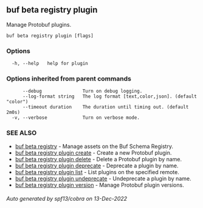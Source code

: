 ## buf beta registry plugin

Manage Protobuf plugins.

```
buf beta registry plugin [flags]
```

### Options

```
  -h, --help   help for plugin
```

### Options inherited from parent commands

```
      --debug               Turn on debug logging.
      --log-format string   The log format [text,color,json]. (default "color")
      --timeout duration    The duration until timing out. (default 2m0s)
  -v, --verbose             Turn on verbose mode.
```

### SEE ALSO

* [buf beta registry](buf_beta_registry.md)	 - Manage assets on the Buf Schema Registry.
* [buf beta registry plugin create](buf_beta_registry_plugin_create.md)	 - Create a new Protobuf plugin.
* [buf beta registry plugin delete](buf_beta_registry_plugin_delete.md)	 - Delete a Protobuf plugin by name.
* [buf beta registry plugin deprecate](buf_beta_registry_plugin_deprecate.md)	 - Deprecate a plugin by name.
* [buf beta registry plugin list](buf_beta_registry_plugin_list.md)	 - List plugins on the specified remote.
* [buf beta registry plugin undeprecate](buf_beta_registry_plugin_undeprecate.md)	 - Undeprecate a plugin by name.
* [buf beta registry plugin version](buf_beta_registry_plugin_version.md)	 - Manage Protobuf plugin versions.

###### Auto generated by spf13/cobra on 13-Dec-2022
